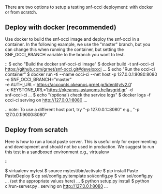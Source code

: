 There are two options to setup a testing snf-occi deployment: with docker or
from scratch.

Deploy with docker (recommended)
---

Use docker to build the snf-occi image and deploy the snf-occi in a container.
In the following example, we use the "master" branch, but you can change this
when running the container, but setting the SNF_OCCI_BRANCH variable to the
branch you want to test.

::
    $ echo "Build the docker snf-occi-ci image"
    $ docker build -t snf-occi-ci https://github.com/grnet/snf-occi.git#develop:ci
    ...
    $ echo "Run the occi-ci container"
    $ docker run -ti --name occi-ci --net host -p 127.0.0.1:8080:8080 \
        -e SNF_OCCI_BRANCH="master" \
        -e AUTH_URL='https://accounts.okeanos.grnet.gr/identity/v2.0' \
        -e KEYSTONE_URL='https://okeanos-astavoms.hellasgrid.gr' -d \
        snf-occi-ci
    ...
    $ echo "(optional) check the service logs"
    $ docker logs -f occi-ci
    serving on http://127.0.0.1:8080
    ...

.. note: To use a different host port, try "-p 127.0.0.1:<PORT>:8080" e.g.,
    "-p 127.0.0.1:9000:8080"

Deploy from scratch
---

Here is how to run a local paste server. This is useful only for experimenting
and development and should not be used in production. We suggest to run this
test in a sandboxed environment e.g., virtualenv

::

  $ virtualenv mytest
  $ source mytest/bin/activate
  $ pip install Paste PasteDeploy
  $ cp soi/config.py.template soi/config.py
  $ vim soi/config.py
  ... (set the appropriate values here) ...
  $ python setup.py install
  $ python ci/run-server.py .
    serving on http://127.0.0.1:8080
    ...
